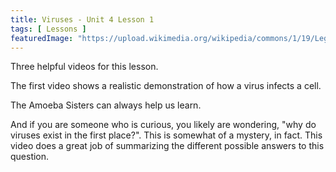 ```yaml
---
title: Viruses - Unit 4 Lesson 1
tags: [ Lessons ]
featuredImage: "https://upload.wikimedia.org/wikipedia/commons/1/19/Lego_model_of_a_Bacteriophage.jpg"
---
```


Three helpful videos for this lesson.

The first video shows a realistic demonstration of how a virus infects a cell.


The Amoeba Sisters can always help us learn.


And if you are someone who is curious, you likely are wondering, "why do viruses exist in the first place?". This is somewhat of a mystery, in fact. This video does a great job of summarizing the different possible answers to this question.


